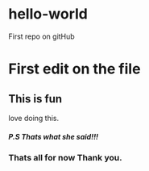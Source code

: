 # hello-world
First repo on gitHub
<h1>First edit on the file</h1>
<h2>This is fun</h2>
<p>love doing this.</p> <h5>P.S Thats what she said!!!</h5>
<h3>Thats all for now Thank you.</h3>
